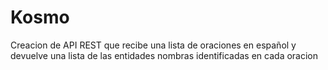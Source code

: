 # Kosmo
Creacion de API REST que recibe una lista de oraciones en español y devuelve una lista de las entidades nombras identificadas en cada oracion
